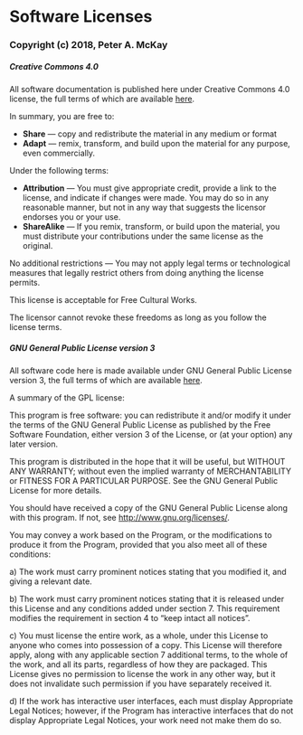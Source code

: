 # Software Licenses

### Copyright (c) 2018, Peter A. McKay


##### Creative Commons 4.0
All software documentation is published here under Creative Commons 4.0 license, the full terms of which are available <a href="https://creativecommons.org/licenses/by-sa/4.0/legalcode">here</a>.

In summary, you are free to:

<ul>
  <li><strong>Share</strong> — copy and redistribute the material in any medium or format</li>
  <li><strong>Adapt</strong> — remix, transform, and build upon the material
    for any purpose, even commercially.</li>
</ul>

Under the following terms:

  <ul>
    <li><strong>Attribution</strong> — You must give appropriate credit, provide a link to the license, and indicate if changes were made. You may do so in any reasonable manner, but not in any way that suggests the licensor endorses you or your use.</li>
    <li><strong>ShareAlike</strong> — If you remix, transform, or build upon the material, you must distribute your contributions under the same license as the original.</li>
  </ul>

No additional restrictions — You may not apply legal terms or technological measures that legally restrict others from doing anything the license permits.

This license is acceptable for Free Cultural Works.

The licensor cannot revoke these freedoms as long as you follow the license terms.


##### GNU General Public License version 3


All software code here is made available under GNU General Public License version 3, the full terms of which are available <a href="https://opensource.org/licenses/GPL-3.0">here</a>.

A summary of the GPL license: 

This program is free software: you can redistribute it and/or modify it under the terms of the GNU General Public License as published by the Free Software Foundation, either version 3 of the License, or (at your option) any later version.

This program is distributed in the hope that it will be useful, but WITHOUT ANY WARRANTY; without even the implied warranty of MERCHANTABILITY or FITNESS FOR A PARTICULAR PURPOSE.  See the GNU General Public License for more details.

You should have received a copy of the GNU General Public License along with this program.  If not, see <http://www.gnu.org/licenses/>.

You may convey a work based on the Program, or the modifications to produce it from the Program, provided that you also meet all of these conditions:

 a) The work must carry prominent notices stating that you modified it, and giving a relevant date.
 
  b) The work must carry prominent notices stating that it is released under this License and any conditions added under section 7. This requirement modifies the requirement in section 4 to “keep intact all notices”.
 
 c) You must license the entire work, as a whole, under this License to anyone who comes into possession of a copy. This License will therefore apply, along with any applicable section 7 additional terms, to the whole of the work, and all its parts, regardless of how they are packaged. This License gives no permission to license the work in any other way, but it does not invalidate such permission if you have separately received it.

d) If the work has interactive user interfaces, each must display Appropriate Legal Notices; however, if the Program has interactive interfaces that do not display Appropriate Legal Notices, your work need not make them do so.


